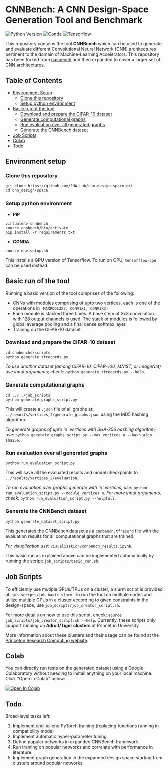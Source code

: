 # CNNBench: A CNN Design-Space Generation Tool and Benchmark

![Python Version](https://img.shields.io/badge/python-v3.6%20%7C%20v3.7%20%7C%20v3.8-blue)
![Conda](https://img.shields.io/badge/conda%7Cconda--forge-v4.8.3-blue)
![Tensorflow](https://img.shields.io/badge/tensorflow--gpu-v2.2-orange)
<!-- ![Commits Since Last Release](https://img.shields.io/github/commits-since/JHA-Lab/cnn_design-space/v0.2/main) -->
<!-- ![Tests](https://github.com/JHA-Lab/cnn_design-space/workflows/tests/badge.svg) -->
<!-- ![Hits](https://hits.seeyoufarm.com/api/count/incr/badge.svg?url=https%3A%2F%2Fgithub.com%2FJHA-Lab%2Fcnn_design-space&count_bg=%23FFC401&title_bg=%23555555&icon=&icon_color=%23E7E7E7&title=hits&edge_flat=false) -->

This repository contains the tool **CNNBench** which can be used to generate and evaluate different Convolutional Neural Network (CNN) architectures pertinent to the domain of Machine-Learning Accelerators. 
This repository has been forked from [nasbench](https://github.com/google-research/nasbench) and then expanded to cover a larger set of CNN architectures.

## Table of Contents
- [Environment Setup](#environment-setup)
  - [Clone this repository](#clone-this-repository)
  - [Setup python environment](#setup-python-environment)
- [Basic run of the tool](#basic-run-of-the-tool)
  - [Download and prepare the CIFAR-10 dataset](#download-and-prepare-the-cifar\-10-dataset)
  - [Generate computational graphs](#generate-computational-graphs)
  - [Run evaluation over all generated graphs](#run-evaluation-over-all-generated-graphs)
  - [Generate the CNNBench dataset](#generate-the-cnnbench-dataset)
- [Job Scripts](#job-scripts)
- [Colab](#colab)
- [Todo](#todo)
  

## Environment setup

### Clone this repository
```
git clone https://github.com/JHA-Lab/cnn_design-space.git
cd cnn_design-space
```
### Setup python environment  
* **PIP**
```
virtualenv cnnbench
source cnnbench/bin/activate
pip install -r requirements.txt
```  
* **CONDA**
```
source env_setup.sh
```
This installs a GPU version of Tensorflow. To run on CPU, `tensorflow-cpu` can be used instead.

## Basic run of the tool

Running a basic version of the tool comprises of the following:
* CNNs with modules comprising of upto two vertices, each is one of the operations in `[MAXPOOL3X3, CONV1X1, CONV3X3]`
* Each module is stacked three times. A base stem of 3x3 convolution with 128 output channels is used. 
The stack of modules is followed by global average pooling and a final dense softmax layer.
* Training on the CIFAR-10 dataset.

### Download and prepare the CIFAR-10 dataset
```
cd cnnbenchs/scripts
python generate_tfrecords.py
```

_To use another dataset (among CIFAR-10, CIFAR-100, MNIST, or ImageNet) use input arguments; check:_ `python generate_tfrecords.py --help`.

### Generate computational graphs
```
cd ../../job_scripts
python generate_graphs_script.py
```
This will create a `.json` file of all graphs at: `../results/vertices_2/generate_graphs.json` using the MD5 hashing algorithm.

_To generate graphs of upto 'n' vertices with SHA-256 hashing algorithm, use:_ `python generate_graphs_script.py --max_vertices n --hash_algo sha256`.

### Run evaluation over all generated graphs
```
python run_evaluation_script.py
```
This will save all the evaluated results and model checkpoints to `../results/vertices_2/evaluation`.

_To run evaluation over graphs generate with 'n' vertices, use:_ `python run_evaluation_script.py --module_vertices n`. _For more input arguments, check:_ `python run_evaluation_script.py --helpfull`.

### Generate the CNNBench dataset
```
python generate_dataset_script.py
```
This generates the CNNBench dataset as a `cnnbench.tfrecord` file with the evaluation results for all computational graphs that are trained.

_For visualization use:_ `visualization/cnnbench_results.ipynb`.

This basic run as explained above can be implemented automatically by running the script: `job_scripts/basic_run.sh`.

## Job Scripts

To efficiently use mutiple GPUs/TPUs on a cluster, a slurm script is provided at: `job_scripts/job_basic.slurm`. To run the tool on multiple nodes and utilize multiple GPUs in a cluster according to given constraints in the design-space, use `job_scripts/job_creator_script.sh`. 

For more details on how to use this script, check: `source job_scripts/job_creator_script.sh --help`. Currently, these scripts only support running on **Adroit/Tiger clusters** at Princeton University.

More information about these clusters and their usage can be found at the [Princeton Research Computing website](https://researchcomputing.princeton.edu/systems-and-services/available-systems).

## Colab

You can directly run tests on the generated dataset using a Google Colaboratory without needing to install anything on your local machine. Click "Open in Colab" below:

[![Open In Colab](https://colab.research.google.com/assets/colab-badge.svg)](https://colab.research.google.com/github/JHA-Lab/cnn_design-space/blob/main/visualization/cnnbench_colab.ipynb)

## Todo

<!-- The total number of `TODO` statements in the code-base:

![TODOs Badge](https://byob.yarr.is/JHA-Lab/cnn_design-space/todos) -->

Broad-level tasks left:

1. Implement end-to-end PyTorch training (replacing functions running in compatibility mode)
2. Implement automatic hyper-parameter tuning.
3. Define popular networks in expanded CNNBench framework.
4. Run training on popular networks and correlate with performance in literature.
5. Implement graph generation in the expanded design space starting from clusters around popular networks.
